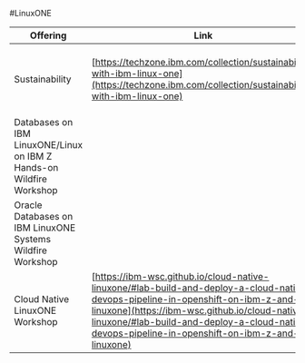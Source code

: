 #LinuxONE 

| Offering    | Link | About | Format |
| -------- | ------- | ------- | ------- |
| Sustainability | [https://techzone.ibm.com/collection/sustainability-with-ibm-linux-one](https://techzone.ibm.com/collection/sustainability-with-ibm-linux-one) | Energy savings comparison between x86 and LinuxONE | Techzone Demonstration |
| Databases on IBM LinuxONE/Linux on IBM Z Hands-on Wildfire Workshop |  |
| Oracle Databases on IBM LinuxONE Systems Wildfire Workshop | |
| Cloud Native LinuxONE Workshop | [https://ibm-wsc.github.io/cloud-native-linuxone/#lab-build-and-deploy-a-cloud-native-devops-pipeline-in-openshift-on-ibm-z-and-linuxone](https://ibm-wsc.github.io/cloud-native-linuxone/#lab-build-and-deploy-a-cloud-native-devops-pipeline-in-openshift-on-ibm-z-and-linuxone) |
